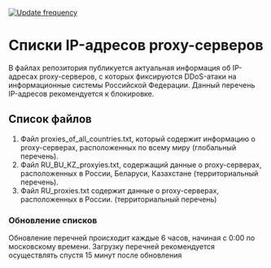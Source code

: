[![Update frequency](https://img.shields.io/badge/Update%20frequency-every%20six%20hours-brightgreen?style=flat-square)](#)  
# Списки IP-адресов proxy-серверов
В файлах репозитория публикуется актуальная информация об IP-адресах proxy-серверов, с которых фиксируются DDoS-атаки на информационные системы Российской Федерации. Данный перечень IP-адресов рекомендуется к блокировке. 

##  Список файлов
1. Файл proxies_of_all_countries.txt, который содержит информацию о proxy-серверах, расположенных по всему миру (глобальный перечень).
2. Файл RU_BU_KZ_proxyies.txt, содержащий данные о proxy-серверах, расположенных в России, Беларуси, Казахстане (территориальный перечень).
3. Файл RU_proxies.txt содержит данные о proxy-серверах, расположенных в России. (территориальный перечень)

###  Обновление списков

Обновление перечней происходит каждые 6 часов, начиная с 0:00 по московскому времени. Загрузку перечней рекомендуется осуществлять спустя 15 минут после обновления
